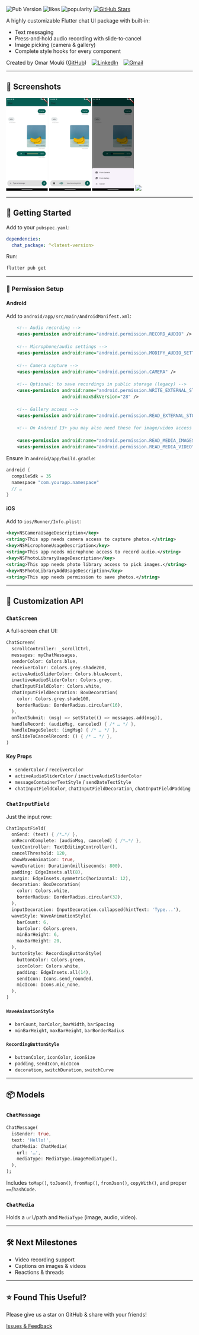 ![Pub Version](https://img.shields.io/pub/v/chat_package?color=blue) ![likes](https://img.shields.io/pub/likes/chat_package) ![popularity](https://img.shields.io/pub/popularity/chat_package) [![GitHub Stars](https://img.shields.io/github/stars/MOUKZ/chat_package)](https://github.com/MOUKZ/chat_package)

A highly customizable Flutter chat UI package with built‑in:

- Text messaging
- Press‑and‑hold audio recording with slide‑to‑cancel
- Image picking (camera & gallery)
- Complete style hooks for every component

Created by Omar Mouki ([GitHub](https://github.com/MOUKZ)) [![LinkedIn](https://img.shields.io/badge/LinkedIn-0077B5?style=for-the-badge&logo=linkedin&logoColor=white)](https://www.linkedin.com/in/omar-mouki) [![Gmail](https://img.shields.io/badge/Gmail-D14836?style=for-the-badge&logo=gmail&logoColor=white)](mailto:omar.mouki@gmail.com)

---

## 📸 Screenshots

<img src="https://raw.githubusercontent.com/MOUKZ/chat_package/main/screenShots/home_screen.png" height="250"> <img src="https://raw.githubusercontent.com/MOUKZ/chat_package/main/screenShots/recording.png" height="250"> <img src="https://raw.githubusercontent.com/MOUKZ/chat_package/main/screenShots/bottom_sheet.png" height="250"> <img src="https://raw.githubusercontent.com/MOUKZ/chat_package/main/screenShots/permission.png" height="250">

---

## 🚀 Getting Started

Add to your `pubspec.yaml`:

```yaml
dependencies:
  chat_package: ^<latest-version>
```

Run:

```bash
flutter pub get
```

---

### 🔐 Permission Setup

#### Android

Add to `android/app/src/main/AndroidManifest.xml`:

```xml
    <!-- Audio recording -->
    <uses-permission android:name="android.permission.RECORD_AUDIO" />

    <!-- Microphone/audio settings -->
    <uses-permission android:name="android.permission.MODIFY_AUDIO_SETTINGS" />

    <!-- Camera capture -->
    <uses-permission android:name="android.permission.CAMERA" />

    <!-- Optional: to save recordings in public storage (legacy) -->
    <uses-permission android:name="android.permission.WRITE_EXTERNAL_STORAGE"
                     android:maxSdkVersion="28" />

    <!-- Gallery access -->
    <uses-permission android:name="android.permission.READ_EXTERNAL_STORAGE" />

    <!-- On Android 13+ you may also need these for image/video access -->

    <uses-permission android:name="android.permission.READ_MEDIA_IMAGES" />
    <uses-permission android:name="android.permission.READ_MEDIA_VIDEO" />
```

Ensure in `android/app/build.gradle`:

```groovy
android {
  compileSdk = 35
  namespace "com.yourapp.namespace"
  // …
}
```

#### iOS

Add to `ios/Runner/Info.plist`:

```xml
<key>NSCameraUsageDescription</key>
<string>This app needs camera access to capture photos.</string>
<key>NSMicrophoneUsageDescription</key>
<string>This app needs microphone access to record audio.</string>
<key>NSPhotoLibraryUsageDescription</key>
<string>This app needs photo library access to pick images.</string>
<key>NSPhotoLibraryAddUsageDescription</key>
<string>This app needs permission to save photos.</string>
```

---

## 🎨 Customization API

### `ChatScreen`

A full‑screen chat UI:

```dart
ChatScreen(
  scrollController: _scrollCtrl,
  messages: myChatMessages,
  senderColor: Colors.blue,
  receiverColor: Colors.grey.shade200,
  activeAudioSliderColor: Colors.blueAccent,
  inactiveAudioSliderColor: Colors.grey,
  chatInputFieldColor: Colors.white,
  chatInputFieldDecoration: BoxDecoration(
    color: Colors.grey.shade100,
    borderRadius: BorderRadius.circular(16),
  ),
  onTextSubmit: (msg) => setState(() => messages.add(msg)),
  handleRecord: (audioMsg, canceled) { /* … */ },
  handleImageSelect: (imgMsg) { /* … */ },
  onSlideToCancelRecord: () { /* … */ },
)
```

#### Key Props

- `senderColor` / `receiverColor`
- `activeAudioSliderColor` / `inactiveAudioSliderColor`
- `messageContainerTextStyle` / `sendDateTextStyle`
- `chatInputFieldColor`, `chatInputFieldDecoration`, `chatInputFieldPadding`

### `ChatInputField`

Just the input row:

```dart
ChatInputField(
  onSend: (text) { /*…*/ },
  onRecordComplete: (audioMsg, canceled) { /*…*/ },
  textController: TextEditingController(),
  cancelThreshold: 120,
  showWaveAnimation: true,
  waveDuration: Duration(milliseconds: 800),
  padding: EdgeInsets.all(8),
  margin: EdgeInsets.symmetric(horizontal: 12),
  decoration: BoxDecoration(
    color: Colors.white,
    borderRadius: BorderRadius.circular(32),
  ),
  inputDecoration: InputDecoration.collapsed(hintText: 'Type...'),
  waveStyle: WaveAnimationStyle(
    barCount: 6,
    barColor: Colors.green,
    minBarHeight: 6,
    maxBarHeight: 20,
  ),
  buttonStyle: RecordingButtonStyle(
    buttonColor: Colors.green,
    iconColor: Colors.white,
    padding: EdgeInsets.all(14),
    sendIcon: Icons.send_rounded,
    micIcon: Icons.mic_none,
  ),
)
```

#### `WaveAnimationStyle`

- `barCount`, `barColor`, `barWidth`, `barSpacing`
- `minBarHeight`, `maxBarHeight`, `barBorderRadius`

#### `RecordingButtonStyle`

- `buttonColor`, `iconColor`, `iconSize`
- `padding`, `sendIcon`, `micIcon`
- `decoration`, `switchDuration`, `switchCurve`

---

## 📦 Models

### `ChatMessage`

```dart
ChatMessage(
  isSender: true,
  text: 'Hello!',
  chatMedia: ChatMedia(
    url: '…',
    mediaType: MediaType.imageMediaType(),
  ),
);
```

Includes `toMap()`, `toJson()`, `fromMap()`, `fromJson()`, `copyWith()`, and proper `==`/`hashCode`.

### `ChatMedia`

Holds a `url`/path and `MediaType` (image, audio, video).

---

## 🛠️ Next Milestones

- Video recording support
- Captions on images & videos
- Reactions & threads

---

## ⭐ Found This Useful?

Please give us a star on GitHub & share with your friends!

[Issues & Feedback](https://github.com/MOUKZ/chat_package/issues)
